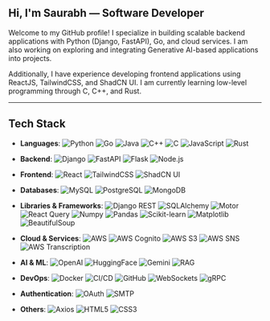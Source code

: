 ## Hi, I'm Saurabh — Software Developer

Welcome to my GitHub profile! I specialize in building scalable backend applications with Python (Django, FastAPI), Go, and cloud services. I am also working on exploring and integrating Generative AI-based applications into projects.

Additionally, I have experience developing frontend applications using ReactJS, TailwindCSS, and ShadCN UI. I am currently learning low-level programming through C, C++, and Rust.

---

## Tech Stack

- **Languages**: 
  ![Python](https://img.shields.io/badge/-Python-3776AB?logo=python&logoColor=white) 
  ![Go](https://img.shields.io/badge/-Go-00ADD8?logo=go&logoColor=white) 
  ![Java](https://img.shields.io/badge/-Java-007396?logo=java&logoColor=white) 
  ![C++](https://img.shields.io/badge/-C++-00599C?logo=cplusplus&logoColor=white) 
  ![C](https://img.shields.io/badge/-C-A8B9CC?logo=c&logoColor=white) 
  ![JavaScript](https://img.shields.io/badge/-JavaScript-F7DF1E?logo=javascript&logoColor=black) 
  ![Rust](https://img.shields.io/badge/-Rust-000000?logo=rust&logoColor=white)
  
- **Backend**: 
  ![Django](https://img.shields.io/badge/-Django-092E20?logo=django&logoColor=white) 
  ![FastAPI](https://img.shields.io/badge/-FastAPI-009688?logo=fastapi&logoColor=white) 
  ![Flask](https://img.shields.io/badge/-Flask-000000?logo=flask&logoColor=white) 
  ![Node.js](https://img.shields.io/badge/-Node.js-339933?logo=node.js&logoColor=white) 
  
- **Frontend**: 
  ![React](https://img.shields.io/badge/-React-61DAFB?logo=react&logoColor=black) 
  ![TailwindCSS](https://img.shields.io/badge/-TailwindCSS-06B6D4?logo=tailwindcss&logoColor=white) 
  ![ShadCN UI](https://img.shields.io/badge/-ShadCN_UI-000000?logo=shadcn&logoColor=white)

- **Databases**: 
  ![MySQL](https://img.shields.io/badge/-MySQL-4479A1?logo=mysql&logoColor=white) 
  ![PostgreSQL](https://img.shields.io/badge/-PostgreSQL-336791?logo=postgresql&logoColor=white) 
  ![MongoDB](https://img.shields.io/badge/-MongoDB-47A248?logo=mongodb&logoColor=white)

- **Libraries & Frameworks**: 
  ![Django REST](https://img.shields.io/badge/-Django%20REST-092E20?logo=django&logoColor=white) 
  ![SQLAlchemy](https://img.shields.io/badge/-SQLAlchemy-7C3AED?logo=sqlalchemy&logoColor=white) 
  ![Motor](https://img.shields.io/badge/-Motor-009688?logo=mongodb&logoColor=white) 
  ![React Query](https://img.shields.io/badge/-React%20Query-FF4154?logo=react-query&logoColor=white) 
  ![Numpy](https://img.shields.io/badge/-Numpy-013243?logo=numpy&logoColor=white) 
  ![Pandas](https://img.shields.io/badge/-Pandas-150458?logo=pandas&logoColor=white) 
  ![Scikit-learn](https://img.shields.io/badge/-Scikit%20learn-F7931E?logo=scikit-learn&logoColor=white) 
  ![Matplotlib](https://img.shields.io/badge/-Matplotlib-0077B5?logo=matplotlib&logoColor=white) 
  ![BeautifulSoup](https://img.shields.io/badge/-BeautifulSoup-FF6347?logo=python&logoColor=white)

- **Cloud & Services**: 
  ![AWS](https://img.shields.io/badge/-AWS-232F3E?logo=amazonaws&logoColor=white) 
  ![AWS Cognito](https://img.shields.io/badge/-AWS%20Cognito-FF9900?logo=amazonaws&logoColor=white) 
  ![AWS S3](https://img.shields.io/badge/-AWS%20S3-569A31?logo=amazonaws&logoColor=white) 
  ![AWS SNS](https://img.shields.io/badge/-AWS%20SNS-FF9900?logo=amazonaws&logoColor=white) 
  ![AWS Transcription](https://img.shields.io/badge/-AWS%20Transcription-232F3E?logo=amazonaws&logoColor=white) 

- **AI & ML**: 
  ![OpenAI](https://img.shields.io/badge/-OpenAI-222222?logo=openai&logoColor=white) 
  ![HuggingFace](https://img.shields.io/badge/-Hugging%20Face-F3F4F7?logo=huggingface&logoColor=black) 
  ![Gemini](https://img.shields.io/badge/-Gemini-000000?logo=google&logoColor=white) 
  ![RAG](https://img.shields.io/badge/-RAG-FF4136?logo=python&logoColor=white)

- **DevOps**: 
  ![Docker](https://img.shields.io/badge/-Docker-2496ED?logo=docker&logoColor=white) 
  ![CI/CD](https://img.shields.io/badge/-CI%2FCD-00B7CC?logo=git&logoColor=white) 
  ![GitHub](https://img.shields.io/badge/-GitHub-181717?logo=github&logoColor=white) 
  ![WebSockets](https://img.shields.io/badge/-WebSockets-1C1C1C?logo=websockets&logoColor=white) 
  ![gRPC](https://img.shields.io/badge/-gRPC-7A5EFA?logo=grpc&logoColor=white)

- **Authentication**: 
  ![OAuth](https://img.shields.io/badge/-OAuth-000000?logo=oauth&logoColor=white) 
  ![SMTP](https://img.shields.io/badge/-SMTP-FF6600?logo=smtp&logoColor=white)

- **Others**: 
  ![Axios](https://img.shields.io/badge/-Axios-5A29E5?logo=axios&logoColor=white) 
  ![HTML5](https://img.shields.io/badge/-HTML5-E34F26?logo=html5&logoColor=white) 
  ![CSS3](https://img.shields.io/badge/-CSS3-1572B6?logo=css3&logoColor=white)
